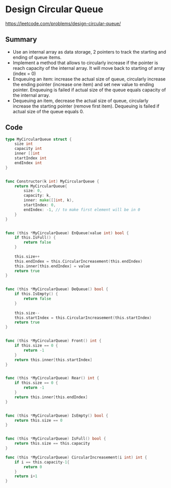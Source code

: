 # Design Circular Queue

https://leetcode.com/problems/design-circular-queue/

## Summary

 - Use an internal array as data storage, 2 pointers to track the starting and ending of queue items.
 - Implement a method that allows to circularly increase if the pointer is reach capacity of the internal array. It will move back to starting of array (index = 0)
 - Enqueuing an item: increase the actual size of queue, circularly increase the ending pointer (increase one item) and set new value to ending pointer. Enqueuing is failed if actual size of the queue equals capacity of the internal array.
 - Dequeuing an item, decrease the actual size of queue, circularly increase the starting pointer (remove first item). Dequeuing is failed if actual size of the queue equals 0.

## Code

```go
type MyCircularQueue struct {
    size int
    capacity int
    inner []int
    startIndex int
    endIndex int
}


func Constructor(k int) MyCircularQueue {
    return MyCircularQueue{
        size: 0,
        capacity: k,
        inner: make([]int, k),
        startIndex: 0,
        endIndex: -1, // to make first element will be in 0
    }
}


func (this *MyCircularQueue) EnQueue(value int) bool {
    if this.IsFull() {
        return false
    }
    
    this.size++
    this.endIndex = this.CircularIncreasement(this.endIndex)
    this.inner[this.endIndex] = value
    return true
}


func (this *MyCircularQueue) DeQueue() bool {
    if this.IsEmpty() {
        return false
    }
    
    this.size--
    this.startIndex = this.CircularIncreasement(this.startIndex)
    return true
}


func (this *MyCircularQueue) Front() int {
    if this.size == 0 {
        return -1
    }
    return this.inner[this.startIndex]
}


func (this *MyCircularQueue) Rear() int {
    if this.size == 0 {
        return -1
    }
    return this.inner[this.endIndex]
}


func (this *MyCircularQueue) IsEmpty() bool {
    return this.size == 0
}


func (this *MyCircularQueue) IsFull() bool {
    return this.size == this.capacity
}

func (this *MyCircularQueue) CircularIncreasement(i int) int {
    if i == this.capacity-1{
        return 0
    }
    return i+1
}
```

